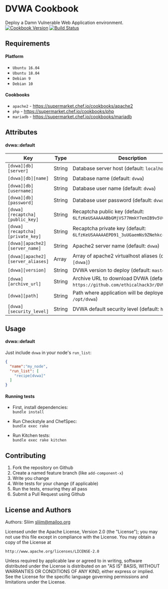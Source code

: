 DVWA Cookbook
=============
Deploy a Damn Vulnerable Web Application environment.
[![Cookbook Version](https://img.shields.io/cookbook/v/dvwa.svg)](https://community.opscode.com/cookbooks/dvwa) [![Build Status](https://secure.travis-ci.org/wargames-cookbooks/dvwa.png)](http://travis-ci.org/wargames-cookbooks/dvwa)

Requirements
------------

#### Platform
- `Ubuntu 16.04`
- `Ubuntu 18.04`
- `Debian 9`
- `Debian 10`

#### Cookbooks
- `apache2` - https://supermarket.chef.io/cookbooks/apache2
- `php` - https://supermarket.chef.io/cookbooks/php
- `mariadb` - https://supermarket.chef.io/cookbooks/mariadb

Attributes
----------

#### dvwa::default
| Key                               | Type    | Description                                                                              |
| --------------------------------- | ------- | ---------------------------------------------------------------------------              |
| `[dvwa][db][server]`              | String  | Database server host (default: `localhost`)                                              |
| `[dvwa][db][name]`                | String  | Database name (default: `dvwa`)                                                          |
| `[dvwa][db][username]`            | String  | Database user name (default: `dvwa`)                                                     |
| `[dvwa][db][password]`            | String  | Database user password (default: `dvwa`)                                                 |
| `[dvwa][recaptcha][public_key]`   | String  | Recaptcha public key (default: `6LfzKeUSAAAAABbGMjVS77HmkY7emIB9v5VGeEvb`)               |
| `[dvwa][recaptcha][private_key]`  | String  | Recaptcha private key (default: `6LfzKeUSAAAAAEPD91_3uUGaemNs9ZNehkccBOoF`)              |
| `[dvwa][apache2][server_name]`    | String  | Apache2 server name (default: `dvwa`)                                                    |
| `[dvwa][apache2][server_aliases]` | Array   | Array of apache2 virtualhost aliases (default: `[dvwa]`)                                 |
| `[dvwa][version]`                 | String  | DVWA version to deploy (default: `master`)                                               |
| `[dvwa][archive_url]`             | String  | Archive URL to download DVWA (default: `https://github.com/ethicalhack3r/DVWA/archive/`) |
| `[dvwa][path]`                    | String  | Path where application will be deployed (default: `/opt/dvwa`)                           |
| `[dvwa][security_level]`          | String  | DVWA default security level (default: `high`)                                            |

Usage
-----
#### dvwa::default

Just include `dvwa` in your node's `run_list`:

```json
{
  "name":"my_node",
  "run_list": [
    "recipe[dvwa]"
  ]
}
```

#### Running tests

- First, install dependencies:  
`bundle install`

- Run Checkstyle and ChefSpec:  
`bundle exec rake`

- Run Kitchen tests:  
`bundle exec rake kitchen`  

Contributing
------------
1. Fork the repository on Github
2. Create a named feature branch (like `add-component-x`)
3. Write you change
4. Write tests for your change (if applicable)
5. Run the tests, ensuring they all pass
6. Submit a Pull Request using Github

License and Authors
-------------------
Authors: Sliim <sliim@mailoo.org> 

Licensed under the Apache License, Version 2.0 (the "License"); you may not use this file except in compliance with the License. You may obtain a copy of the License at

    http://www.apache.org/licenses/LICENSE-2.0

Unless required by applicable law or agreed to in writing, software distributed under the License is distributed on an "AS IS" BASIS, WITHOUT WARRANTIES OR CONDITIONS OF ANY KIND, either express or implied. See the License for the specific language governing permissions and limitations under the License.
